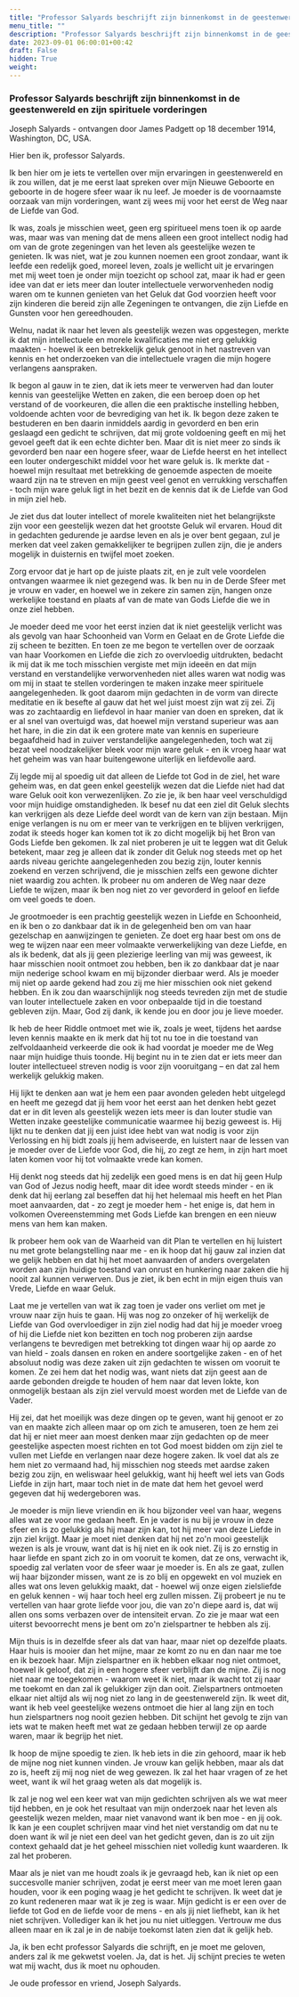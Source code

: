 ```yaml
---
title: "Professor Salyards beschrijft zijn binnenkomst in de geestenwereld en zijn spirituele vorderingen"
menu_title: ""
description: "Professor Salyards beschrijft zijn binnenkomst in de geestenwereld en zijn spirituele vorderingen"
date: 2023-09-01 06:00:01+00:42
draft: False
hidden: True
weight:
---
```

### Professor Salyards beschrijft zijn binnenkomst in de geestenwereld en zijn spirituele vorderingen

Joseph Salyards - ontvangen door James Padgett op 18 december 1914, Washington, DC, USA.

Hier ben ik, professor Salyards.

Ik ben hier om je iets te vertellen over mijn ervaringen in geestenwereld en ik zou willen, dat je me eerst laat spreken over mijn Nieuwe Geboorte en geboorte in de hogere sfeer waar ik nu leef. Je moeder is de voornaamste oorzaak van mijn vorderingen, want zij wees mij voor het eerst de Weg naar de Liefde van God.

Ik was, zoals je misschien weet, geen erg spiritueel mens toen ik op aarde was, maar was van mening dat de mens alleen een groot intellect nodig had om van de grote zegeningen van het leven als geestelijke wezen te genieten. Ik was niet, wat je zou kunnen noemen een groot zondaar, want ik leefde een redelijk goed, moreel leven, zoals je wellicht uit je ervaringen met mij weet toen je onder mijn toezicht op school zat, maar ik had er geen idee van dat er iets meer dan louter intellectuele verworvenheden nodig waren om te kunnen genieten van het Geluk dat God voorzien heeft voor zijn kinderen die bereid zijn alle Zegeningen te ontvangen, die zijn Liefde en Gunsten voor hen gereedhouden.

Welnu, nadat ik naar het leven als geestelijk wezen was opgestegen, merkte ik dat mijn intellectuele en morele kwalificaties me niet erg gelukkig maakten - hoewel ik een betrekkelijk geluk genoot in het nastreven van kennis en het onderzoeken van die intellectuele vragen die mijn hogere verlangens aanspraken.

Ik begon al gauw in te zien, dat ik iets meer te verwerven had dan louter kennis van geestelijke Wetten en zaken, die een beroep doen op het verstand of de voorkeuren, die allen die een praktische instelling hebben, voldoende achten voor de bevrediging van het ik. Ik begon deze zaken te bestuderen en ben daarin inmiddels aardig in gevorderd en ben erin geslaagd een gedicht te schrijven, dat mij grote voldoening geeft en mij het gevoel geeft dat ik een echte dichter ben. Maar dit is niet meer zo sinds ik gevorderd ben naar een hogere sfeer, waar de Liefde heerst en het intellect een louter ondergeschikt middel voor het ware geluk is. Ik merkte dat - hoewel mijn resultaat met betrekking de genoemde aspecten de moeite waard zijn na te streven en mijn geest veel genot en verrukking verschaffen - toch mijn ware geluk ligt in het bezit en de kennis dat ik de Liefde van God in mijn ziel heb.

Je ziet dus dat louter intellect of morele kwaliteiten niet het belangrijkste zijn voor een geestelijk wezen dat het grootste Geluk wil ervaren. Houd dit in gedachten gedurende je aardse leven en als je over bent gegaan, zul je merken dat veel zaken gemakkelijker te begrijpen zullen zijn, die je anders mogelijk in duisternis en twijfel moet zoeken.

Zorg ervoor dat je hart op de juiste plaats zit, en je zult vele voordelen ontvangen waarmee ik niet gezegend was. Ik ben nu in de Derde Sfeer met je vrouw en vader, en hoewel we in zekere zin samen zijn, hangen onze werkelijke toestand en plaats af van de mate van Gods Liefde die we in onze ziel hebben.

Je moeder deed me voor het eerst inzien dat ik niet geestelijk verlicht was als gevolg van haar Schoonheid van Vorm en Gelaat en de Grote Liefde die zij scheen te bezitten. En toen ze me begon te vertellen over de oorzaak van haar Voorkomen en Liefde die zich zo overvloedig uitdrukten, bedacht ik mij dat ik me toch misschien vergiste met mijn ideeën en dat mijn verstand en verstandelijke verworvenheden niet alles waren wat nodig was om mij in staat te stellen vorderingen te maken inzake meer spirituele aangelegenheden. Ik goot daarom mijn gedachten in de vorm van directe meditatie en ik besefte al gauw dat het wel juist moest zijn wat zij zei. Zij was zo zachtaardig en liefdevol in haar manier van doen en spreken, dat ik er al snel van overtuigd was, dat hoewel mijn verstand superieur was aan het hare, in die zin dat ik een grotere mate van kennis en superieure begaafdheid had in zuiver verstandelijke aangelegenheden, toch wat zij bezat veel noodzakelijker bleek voor mijn ware geluk - en ik vroeg haar wat het geheim was van haar buitengewone uiterlijk en liefdevolle aard.

Zij legde mij al spoedig uit dat alleen de Liefde tot God in de ziel, het ware geheim was, en dat geen enkel geestelijk wezen dat die Liefde niet had dat ware Geluk ooit kon verwezenlijken. Zo zie je, ik ben haar veel verschuldigd voor mijn huidige omstandigheden. Ik besef nu dat een ziel dit Geluk slechts kan verkrijgen als deze Liefde deel wordt van de kern van zijn bestaan. Mijn enige verlangen is nu om er meer van te verkrijgen en te blijven verkrijgen, zodat ik steeds hoger kan komen tot ik zo dicht mogelijk bij het Bron van Gods Liefde ben gekomen. Ik zal niet proberen je uit te leggen wat dit Geluk betekent, maar zeg je alleen dat ik zonder dit Geluk nog steeds met op het aards niveau gerichte aangelegenheden zou bezig zijn, louter kennis zoekend en verzen schrijvend, die je misschien zelfs een gewone dichter niet waardig zou achten. Ik probeer nu om anderen de Weg naar deze Liefde te wijzen, maar ik ben nog niet zo ver gevorderd in geloof en liefde om veel goeds te doen.

Je grootmoeder is een prachtig geestelijk wezen in Liefde en Schoonheid, en ik ben o zo dankbaar dat ik in de gelegenheid ben om van haar gezelschap en aanwijzingen te genieten. Ze doet erg haar best om ons de weg te wijzen naar een meer volmaakte verwerkelijking van deze Liefde, en als ik bedenk, dat als jij geen plezierige leerling van mij was geweest, ik haar misschien nooit ontmoet zou hebben, ben ik zo dankbaar dat je naar mijn nederige school kwam en mij bijzonder dierbaar werd. Als je moeder mij niet op aarde gekend had zou zij me hier misschien ook niet gekend hebben. En ik zou dan waarschijnlijk nog steeds tevreden zijn met de studie van louter intellectuele zaken en voor onbepaalde tijd in die toestand gebleven zijn. Maar, God zij dank, ik kende jou en door jou je lieve moeder.

Ik heb de heer Riddle ontmoet met wie ik, zoals je weet, tijdens het aardse leven kennis maakte en ik merk dat hij tot nu toe in die toestand van zelfvoldaanheid verkeerde die ook ik had voordat je moeder me de Weg naar mijn huidige thuis toonde. Hij begint nu in te zien dat er iets meer dan louter intellectueel streven nodig is voor zijn vooruitgang – en dat zal hem werkelijk gelukkig maken.

Hij lijkt te denken aan wat je hem een paar avonden geleden hebt uitgelegd en heeft me gezegd dat jij hem voor het eerst aan het denken hebt gezet dat er in dit leven als geestelijk wezen iets meer is dan louter studie van Wetten inzake geestelijke communicatie waarmee hij bezig geweest is. Hij lijkt nu te denken dat jij een juist idee hebt van wat nodig is voor zijn Verlossing en hij bidt zoals jij hem adviseerde, en luistert naar de lessen van je moeder over de Liefde voor God, die hij, zo zegt ze hem, in zijn hart moet laten komen voor hij tot volmaakte vrede kan komen.

Hij denkt nog steeds dat hij zedelijk een goed mens is en dat hij geen Hulp van God of Jezus nodig heeft, maar dit idee wordt steeds minder - en ik denk dat hij eerlang zal beseffen dat hij het helemaal mis heeft en het Plan moet aanvaarden, dat - zo zegt je moeder hem - het enige is, dat hem in volkomen Overeenstemming met Gods Liefde kan brengen en een nieuw mens van hem kan maken.

Ik probeer hem ook van de Waarheid van dit Plan te vertellen en hij luistert nu met grote belangstelling naar me - en ik hoop dat hij gauw zal inzien dat we gelijk hebben en dat hij het moet aanvaarden of anders overgelaten worden aan zijn huidige toestand van onrust en hunkering naar zaken die hij nooit zal kunnen verwerven. Dus je ziet, ik ben echt in mijn eigen thuis van Vrede, Liefde en waar Geluk.

Laat me je vertellen van wat ik zag toen je vader ons verliet om met je vrouw naar zijn huis te gaan. Hij was nog zo onzeker of hij werkelijk de Liefde van God overvloediger in zijn ziel nodig had dat hij je moeder vroeg of hij die Liefde niet kon bezitten en toch nog proberen zijn aardse verlangens te bevredigen met betrekking tot dingen waar hij op aarde zo van hield - zoals dansen en roken en andere soortgelijke zaken - en of het absoluut nodig was deze zaken uit zijn gedachten te wissen om vooruit te komen. Ze zei hem dat het nodig was, want niets dat zijn geest aan de aarde gebonden dreigde te houden of hem naar dat leven lokte, kon onmogelijk bestaan als zijn ziel vervuld moest worden met de Liefde van de Vader.

Hij zei, dat het moeilijk was deze dingen op te geven, want hij genoot er zo van en maakte zich alleen maar op om zich te amuseren, toen ze hem zei dat hij er niet meer aan moest denken maar zijn gedachten op de meer geestelijke aspecten moest richten en tot God moest bidden om zijn ziel te vullen met Liefde en verlangen naar deze hogere zaken. Ik voel dat als ze hem niet zo vermaand had, hij misschien nog steeds met aardse zaken bezig zou zijn, en weliswaar heel gelukkig, want hij heeft wel iets van Gods Liefde in zijn hart, maar toch niet in de mate dat hem het gevoel werd gegeven dat hij wedergeboren was.

Je moeder is mijn lieve vriendin en ik hou bijzonder veel van haar, wegens alles wat ze voor me gedaan heeft. En je vader is nu bij je vrouw in deze sfeer en is zo gelukkig als hij maar zijn kan, tot hij meer van deze Liefde in zijn ziel krijgt. Maar je moet niet denken dat hij net zo'n mooi geestelijk wezen is als je vrouw, want dat is hij niet en ik ook niet. Zij is zo ernstig in haar liefde en spant zich zo in om vooruit te komen, dat ze ons, verwacht ik, spoedig zal verlaten voor de sfeer waar je moeder is. En als ze gaat, zullen wij haar bijzonder missen, want ze is zo blij en opgewekt en vol muziek en alles wat ons leven gelukkig maakt, dat - hoewel wij onze eigen zielsliefde en geluk kennen - wij haar toch heel erg zullen missen. Zij probeert je nu te vertellen van haar grote liefde voor jou, die van zo'n diepe aard is, dat wij allen ons soms verbazen over de intensiteit ervan. Zo zie je maar wat een uiterst bevoorrecht mens je bent om zo'n zielspartner te hebben als zij.

Mijn thuis is in dezelfde sfeer als dat van haar, maar niet op dezelfde plaats. Haar huis is mooier dan het mijne, maar ze komt zo nu en dan naar me toe en ik bezoek haar. Mijn zielspartner en ik hebben elkaar nog niet ontmoet, hoewel ik geloof, dat zij in een hogere sfeer verblijft dan de mijne. Zij is nog niet naar me toegekomen - waarom weet ik niet, maar ik wacht tot zij naar me toekomt en dan zal ik gelukkiger zijn dan ooit. Zielspartners ontmoeten elkaar niet altijd als wij nog niet zo lang in de geestenwereld zijn. Ik weet dit, want ik heb veel geestelijke wezens ontmoet die hier al lang zijn en toch hun zielspartners nog nooit gezien hebben. Dit schijnt het gevolg te zijn van iets wat te maken heeft met wat ze gedaan hebben terwijl ze op aarde waren, maar ik begrijp het niet.

Ik hoop de mijne spoedig te zien. Ik heb iets in die zin gehoord, maar ik heb de mijne nog niet kunnen vinden. Je vrouw kan gelijk hebben, maar als dat zo is, heeft zij mij nog niet de weg gewezen. Ik zal het haar vragen of ze het weet, want ik wil het graag weten als dat mogelijk is.

Ik zal je nog wel een keer wat van mijn gedichten schrijven als we wat meer tijd hebben, en je ook het resultaat van mijn onderzoek naar het leven als geestelijk wezen melden, maar niet vanavond want ik ben moe - en jij ook. Ik kan je een couplet schrijven maar vind het niet verstandig om dat nu te doen want ik wil je niet een deel van het gedicht geven, dan is zo uit zijn context gehaald dat je het geheel misschien niet volledig kunt waarderen. Ik zal het proberen.

Maar als je niet van me houdt zoals ik je gevraagd heb, kan ik niet op een succesvolle manier schrijven, zodat je eerst meer van me moet leren gaan houden, voor ik een poging waag je het gedicht te schrijven. Ik weet dat je zo kunt redeneren maar wat ik je zeg is waar. Mijn gedicht is er een over de liefde tot God en de liefde voor de mens - en als jij niet liefhebt, kan ik het niet schrijven. Vollediger kan ik het jou nu niet uitleggen. Vertrouw me dus alleen maar en ik zal je in de nabije toekomst laten zien dat ik gelijk heb.

Ja, ik ben echt professor Salyards die schrijft, en je moet me geloven, anders zal ik me gekwetst voelen. Ja, dat is het. Jij schijnt precies te weten wat mij wacht, dus ik moet nu ophouden.

Je oude professor en vriend, Joseph Salyards.
